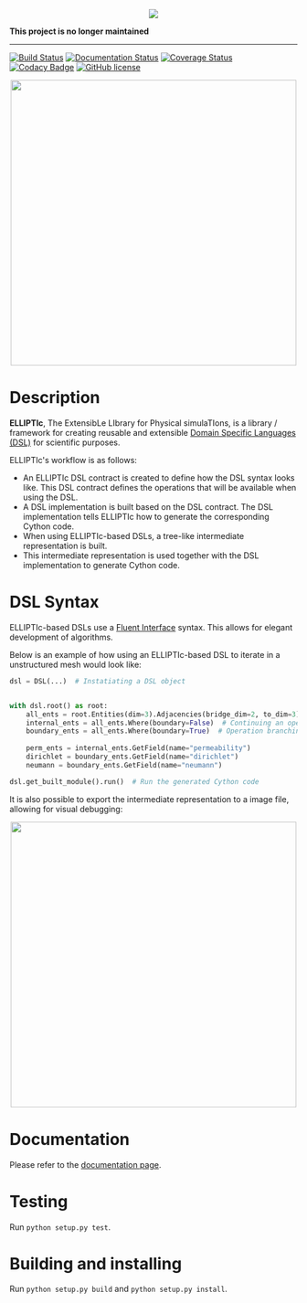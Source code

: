 <p align="center">
  <img src="https://cdn.rawgit.com/gpkc/ELLIPTIc/master/logo.png"/>
</p>

**This project is no longer maintained**

---

[![Build Status](https://travis-ci.org/padmec-reservoir/ELLIPTIc.svg?branch=master)](https://travis-ci.org/padmec-reservoir/ELLIPTIc)
[![Documentation Status](https://readthedocs.org/projects/elliptic/badge/?version=latest)](http://elliptic.readthedocs.io/en/latest/?badge=latest)
[![Coverage Status](https://coveralls.io/repos/github/padmec-reservoir/ELLIPTIc/badge.svg?branch=master)](https://coveralls.io/github/padmec-reservoir/ELLIPTIc?branch=master)
[![Codacy Badge](https://api.codacy.com/project/badge/Grade/025660097e6a41fa9fa6fa590ef28148)](https://www.codacy.com/app/gpkc/ELLIPTIc?utm_source=github.com&utm_medium=referral&utm_content=padmec-reservoir/ELLIPTIc&utm_campaign=badger)
[![GitHub license](https://img.shields.io/badge/license-MIT-blue.svg)](https://raw.githubusercontent.com/gpkc/ELLIPTIc/master/LICENSE)

<p align="center">
  <img src="https://cdn.rawgit.com/gpkc/ELLIPTIc/master/pic.png" width="500"/>
</p>


# Description
**ELLIPTIc**, The ExtensibLe LIbrary for Physical simulaTIons, is a library / framework for creating reusable and extensible
[Domain Specific Languages (DSL)](https://martinfowler.com/bliki/DomainSpecificLanguage.html) for scientific purposes.

ELLIPTIc's workflow is as follows:

* An ELLIPTIc DSL contract is created to define how the DSL syntax looks like. This DSL contract defines the operations
that will be available when using the DSL.
* A DSL implementation is built based on the DSL contract. The DSL implementation tells ELLIPTIc how to generate the
corresponding Cython code.
* When using ELLIPTIc-based DSLs, a tree-like intermediate representation is built.
* This intermediate representation is used together with the DSL implementation to generate Cython code.

# DSL Syntax

ELLIPTIc-based DSLs use a [Fluent Interface](https://martinfowler.com/bliki/FluentInterface.html) syntax. This allows
for elegant development of algorithms.

Below is an example of how using an ELLIPTIc-based DSL to iterate in a unstructured mesh would look like:

```python
dsl = DSL(...)  # Instatiating a DSL object


with dsl.root() as root:
    all_ents = root.Entities(dim=3).Adjacencies(bridge_dim=2, to_dim=3)  # Operation chaining
    internal_ents = all_ents.Where(boundary=False)  # Continuing an operation chain
    boundary_ents = all_ents.Where(boundary=True)  # Operation branching
    
    perm_ents = internal_ents.GetField(name="permeability")
    dirichlet = boundary_ents.GetField(name="dirichlet")
    neumann = boundary_ents.GetField(name="neumann")

dsl.get_built_module().run()  # Run the generated Cython code
```

It is also possible to export the intermediate representation to a image file, allowing for visual debugging:

<p align="center">
  <img src="https://cdn.rawgit.com/gpkc/ELLIPTIc/master/tree_example.png" width="500"/>
</p>


# Documentation
Please refer to the [documentation page](http://elliptic.readthedocs.io/en/latest/).

# Testing
Run `python setup.py test`.

# Building and installing
Run `python setup.py build` and `python setup.py install`.
